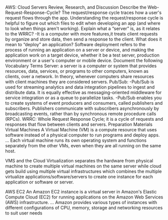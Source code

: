AWS: Cloud Servers
Review, Research, and Discussion
Describe the Web-Request-Response-Cycle?
The request/response cycle traces how a user's request flows through the app. Understanding the request/response cycle is helpful to figure out which files to edit when developing an app (and where to look when things aren't working).
Explain what a “server” is, as it relates to the WRRC? -It is a computer with more features,it treats client requests by organize and store data, then send a response to the client.
What does it mean to “deploy” an application?
Software deployment refers to the process of running an application on a server or device, and making the application work on a target device, whether it be a test server, production environment or a user's computer or mobile device.
Document the following Vocabulary Terms
Server: a server is a computer or system that provides resources, data, services, or programs to other computers, known as clients, over a network. In theory, whenever computers share resources with client machines they are considered servers.
Pub/Sub: -Pub/Sub is used for streaming analytics and data integration pipelines to ingest and distribute data. It is equally effective as messaging-oriented middleware for service integration or as a queue to parallelize tasks. -Pub/Sub enables you to create systems of event producers and consumers, called publishers and subscribers. Publishers communicate with subscribers asynchronously by broadcasting events, rather than by synchronous remote procedure calls (RPCs).
WRRC: Whole Request Response Cycle; it is a cycle of requests and responses that flow between clients and servers.
Preparation Materials
Virtual Machines
A Virtual Machine (VM) is a compute resource that uses software instead of a physical computer to run programs and deploy apps. ... Each virtual machine runs its own operating system and functions separately from the other VMs, even when they are all running on the same host.

VMS and the Cloud
Virtualization separates the hardware from physical machine to create multiple virtual machines on the same server while cloud gets build using multiple virtual infrastructures which combines the multiple virtualize applications/software/servers to create one instance for each application or software or server.

AWS EC2
An Amazon EC2 instance is a virtual server in Amazon's Elastic Compute Cloud (EC2) for running applications on the Amazon Web Services (AWS) infrastructure. ... Amazon provides various types of instances with different configurations of CPU, memory, storage and networking resources to suit user needs